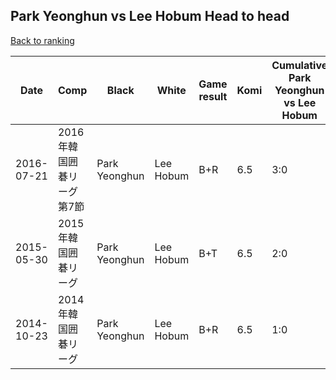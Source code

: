 ## Park Yeonghun vs Lee Hobum Head to head

[Back to ranking](../../index.md)




| **Date** | **Comp** | **Black** | **White** | **Game result** | **Komi** | **Cumulative Park Yeonghun vs Lee Hobum** | **Park Yeonghun streak** | **Lee Hobum streak** | 
| --- | --- | --- | --- | --- | --- | --- | --- | --- |
| 2016-07-21 | 2016年韓国囲碁リーグ第7節 | Park Yeonghun | Lee Hobum | B+R | 6.5 | 3:0 | 3 | 0 | 
| 2015-05-30 | 2015年韓国囲碁リーグ | Park Yeonghun | Lee Hobum | B+T | 6.5 | 2:0 | 2 | 0 | 
| 2014-10-23 | 2014年韓国囲碁リーグ | Park Yeonghun | Lee Hobum | B+R | 6.5 | 1:0 | 1 | 0 |




